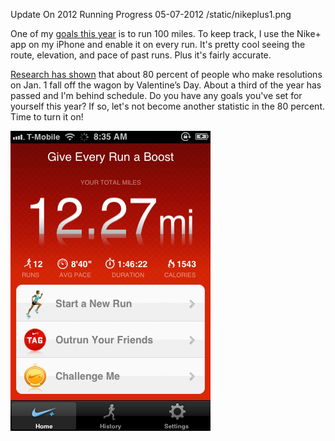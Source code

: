 Update On 2012 Running Progress
05-07-2012
/static/nikeplus1.png

One of my [goals this year][1] is to run 100 miles. To keep track, I use the Nike+ app on my iPhone and enable it on every run. It's pretty cool seeing the route, elevation, and pace of past runs. Plus it's fairly accurate.

[Research has shown][2] that about 80 percent of people who make resolutions on Jan. 1 fall off the wagon by Valentine’s Day. About a third of the year has passed and I'm behind schedule. Do you have any goals you've set for yourself this year? If so, let's not become another statistic in the 80 percent. Time to turn it on!

<p>
<img class="pure-img center" src="/static/nikeplus1.png" alt="alex le 2012 running progress nike plus miles this year" />
</p>

[1]: /blog/2012/01/05/2012-goals.html
[2]: http://www.nytimes.com/2009/01/01/fashion/01change.html?pagewanted=all
